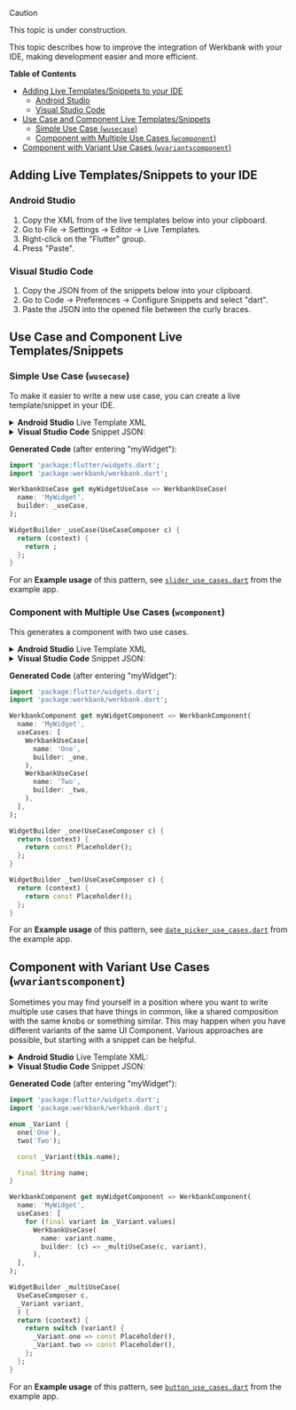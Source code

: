 > [!CAUTION]
> This topic is under construction.

This topic describes how to improve the integration of Werkbank with your IDE, making development easier and more efficient.

**Table of Contents**
- [Adding Live Templates/Snippets to your IDE](#adding-live-templatessnippets-to-your-ide)
  - [Android Studio](#android-studio)
  - [Visual Studio Code](#visual-studio-code)
- [Use Case and Component Live Templates/Snippets](#use-case-and-component-live-templatessnippets)
  - [Simple Use Case (`wusecase`)](#simple-use-case-wusecase)
  - [Component with Multiple Use Cases (`wcomponent`)](#component-with-multiple-use-cases-wcomponent)
- [Component with Variant Use Cases (`wvariantscomponent`)](#component-with-variant-use-cases-wvariantscomponent)

## Adding Live Templates/Snippets to your IDE

### Android Studio
1. Copy the XML from of the live templates below into your clipboard.
2. Go to File -> Settings -> Editor -> Live Templates.
3. Right-click on the "Flutter" group.
4. Press "Paste".

### Visual Studio Code
1. Copy the JSON from of the snippets below into your clipboard.
2. Go to Code -> Preferences -> Configure Snippets and select "dart".
3. Paste the JSON into the opened file between the curly braces.

## Use Case and Component Live Templates/Snippets

### Simple Use Case (`wusecase`)
To make it easier to write a new use case, you can create a live template/snippet in your IDE.

<details>
<summary><b>Android Studio</b> Live Template XML</summary>

```xml
<template name="wusecase" value="import 'package:flutter/widgets.dart';&#10;import 'package:werkbank/werkbank.dart';&#10;&#10;WerkbankUseCase get $NAME$UseCase =&gt; WerkbankUseCase(&#10;    name: '$CAP_NAME$',&#10;    builder: _useCase,&#10;  );&#10;&#10;WidgetBuilder _useCase(UseCaseComposer c) {&#10;  return (context) {&#10;    return $END$;&#10;  };&#10;}" description="" toReformat="false" toShortenFQNames="true">
  <variable name="NAME" expression="" defaultValue="" alwaysStopAt="true" />
  <variable name="CAP_NAME" expression="capitalize(NAME)" defaultValue="" alwaysStopAt="false" />
  <context>
    <option name="DART_TOPLEVEL" value="true" />
  </context>
</template>
```
</details>

<details>
<summary><b>Visual Studio Code</b> Snippet JSON:</summary>

```json
"Create a UseCase": {
    "prefix": "wusecase",
    "body": [
        "import 'package:flutter/widgets.dart';",
        "import 'package:werkbank/werkbank.dart';",
        "",
        "WerkbankUseCase get ${1:name}UseCase => WerkbankUseCase(",
        "  name: '${1/(.*)/${1:/capitalize}/}',",
        "  builder: _useCase,",
        ");",
        "",
        "WidgetBuilder _useCase(UseCaseComposer c) {",
        "  return (context) {",
        "    return ${0:Placeholder();}",
        "  };",
        "}",
    ],
    "description": "Creates a Werkbank use case."
},
```
</details>

**Generated Code** (after entering "myWidget"):

```dart
import 'package:flutter/widgets.dart';
import 'package:werkbank/werkbank.dart';

WerkbankUseCase get myWidgetUseCase => WerkbankUseCase(
  name: 'MyWidget',
  builder: _useCase,
);

WidgetBuilder _useCase(UseCaseComposer c) {
  return (context) {
    return ;
  };
}
```

For an **Example usage** of this pattern, see [`slider_use_cases.dart`](https://github.com/neusta-mobile-solutions-gmbh/werkbank/blob/main/example/example_werkbank/lib/src/example_werkbank/use_cases/components/material/slider_use_cases.dart) from the example app.

### Component with Multiple Use Cases (`wcomponent`)
This generates a component with two use cases.

<details>
<summary><b>Android Studio</b> Live Template XML</summary>

```xml
<template name="wcomponent" value="import 'package:flutter/widgets.dart';&#10;import 'package:werkbank/werkbank.dart';&#10;&#10;WerkbankComponent get $NAME$Component =&gt; WerkbankComponent(&#10;  name: '$CAP_NAME$',&#10;  useCases: [&#10;    WerkbankUseCase(&#10;      name: 'One',&#10;      builder: _one,&#10;    ),&#10;    WerkbankUseCase(&#10;      name: 'Two',&#10;      builder: _two,&#10;    ),&#10;  ],&#10;);&#10;&#10;WidgetBuilder _one$END$(UseCaseComposer c) {&#10;  return (context) {&#10;    return const Placeholder();&#10;  };&#10;}&#10;&#10;WidgetBuilder _two(UseCaseComposer c) {&#10;  return (context) {&#10;    return const Placeholder();&#10;  };&#10;}" description="" toReformat="false" toShortenFQNames="true">
  <variable name="NAME" expression="" defaultValue="" alwaysStopAt="true" />
  <variable name="CAP_NAME" expression="capitalize(NAME)" defaultValue="" alwaysStopAt="false" />
  <context>
    <option name="DART_TOPLEVEL" value="true" />
  </context>
</template>
```
</details>

<details>
<summary><b>Visual Studio Code</b> Snippet JSON:</summary>

```json
"Create a Component": {
    "prefix": "wcomponent",
    "body": [
        "import 'package:flutter/widgets.dart';",
        "import 'package:werkbank/werkbank.dart';",
        "",
        "WerkbankComponent get ${1:name}Component => WerkbankComponent(",
        "  name: '${1/(.*)/${1:/capitalize}/}',",
        "  useCases: [",
        "    WerkbankUseCase(",
        "      name: 'One',",
        "      builder: _one,",
        "    ),",
        "    WerkbankUseCase(",
        "      name: 'Two',",
        "      builder: _two,",
        "    ),",
        "  ],",
        ");",
        "",
        "WidgetBuilder _one(UseCaseComposer c) {",
        "  return (context) {",
        "    return const ${0:Placeholder();}",
        "  };",
        "}",
        "",
        "WidgetBuilder _two(UseCaseComposer c) {",
        "  return (context) {",
        "    return const Placeholder();",
        "  };",
        "}",
    ],
    "description": "Creates a Werkbank component with two use cases."
},
```
</details>

**Generated Code** (after entering "myWidget"):

```dart
import 'package:flutter/widgets.dart';
import 'package:werkbank/werkbank.dart';

WerkbankComponent get myWidgetComponent => WerkbankComponent(
  name: 'MyWidget',
  useCases: [
    WerkbankUseCase(
      name: 'One',
      builder: _one,
    ),
    WerkbankUseCase(
      name: 'Two',
      builder: _two,
    ),
  ],
);

WidgetBuilder _one(UseCaseComposer c) {
  return (context) {
    return const Placeholder();
  };
}

WidgetBuilder _two(UseCaseComposer c) {
  return (context) {
    return const Placeholder();
  };
}
```

For an **Example usage** of this pattern, see [`date_picker_use_cases.dart`](https://github.com/neusta-mobile-solutions-gmbh/werkbank/blob/main/example/example_werkbank/lib/src/example_werkbank/use_cases/components/material/date_picker_use_cases.dart) from the example app.

## Component with Variant Use Cases (`wvariantscomponent`)

Sometimes you may find yourself in a position where you want to write multiple use cases that have things in common,
like a shared composition with the same knobs or something similar. This may happen when you have different variants of
the same UI Component. Various approaches are possible, but starting with a snippet can be helpful.

<details>
<summary><b>Android Studio</b> Live Template XML:</summary>

```xml
<template name="wvariantscomponent" value="import 'package:flutter/widgets.dart';&#10;import 'package:werkbank/werkbank.dart';&#10;&#10;enum _Variant {&#10;  one$END$('One'),&#10;  two('Two');&#10;&#10;  const _Variant(this.name);&#10;&#10;  final String name;&#10;}&#10;&#10;WerkbankComponent get $NAME$Component =&gt; WerkbankComponent(&#10;  name: '$CAP_NAME$',&#10;  useCases: [&#10;    for (final variant in _Variant.values)&#10;      WerkbankUseCase(&#10;        name: variant.name,&#10;        builder: (c) =&gt; _multiUseCase(c, variant),&#10;      ),&#10;  ],&#10;);&#10;&#10;WidgetBuilder _multiUseCase(&#10;  UseCaseComposer c,&#10;  _Variant variant,&#10;) {&#10;  return (context) {&#10;    return switch (variant) {&#10;      _Variant.one =&gt; const Placeholder(),&#10;      _Variant.two =&gt; const Placeholder(),&#10;    };&#10;  };&#10;}" description="" toReformat="false" toShortenFQNames="true">
  <variable name="NAME" expression="" defaultValue="" alwaysStopAt="true" />
  <variable name="CAP_NAME" expression="capitalize(NAME)" defaultValue="" alwaysStopAt="false" />
  <context>
    <option name="DART_TOPLEVEL" value="true" />
  </context>
</template>
```
</details>

<details>
<summary><b>Visual Studio Code</b> Snippet JSON:</summary>

```json
"Create a Component for similar UseCases": {
    "prefix": "wvariantscomponent",
    "body": [
        "import 'package:flutter/widgets.dart';",
        "import 'package:werkbank/werkbank.dart';",
        "",
        "enum _Variant {",
        "  ${0}one('One'),",
        "  two('Two');",
        "",
        "  const _Variant(this.name);",
        "",
        "  final String name;",
        "}",
        "",
        "WerkbankComponent get ${1:name}Component => WerkbankComponent(",
        "  name: '${1/(.*)/${1:/capitalize}/}',",
        "  useCases: [",
        "    for (final variant in _Variant.values)",
        "      WerkbankUseCase(",
        "        name: variant.name,",
        "        builder: (c) => _multiUseCase(c, variant),",
        "      ),",
        "  ],",
        ");",
        "",
        "WidgetBuilder _multiUseCase(",
        "  UseCaseComposer c,",
        "  _Variant variant,",
        ") {",
        "  return (context) {",
        "    return switch (variant) {",
        "      _Variant.one => const Placeholder(),",
        "      _Variant.two => const Placeholder(),",
        "    };",
        "  };",
        "}",
    ],
    "description": "Creates a Werkbank component with multiple similar use cases."
},
```
</details>

**Generated Code** (after entering "myWidget"):

```dart
import 'package:flutter/widgets.dart';
import 'package:werkbank/werkbank.dart';

enum _Variant {
  one('One'),
  two('Two');

  const _Variant(this.name);

  final String name;
}

WerkbankComponent get myWidgetComponent => WerkbankComponent(
  name: 'MyWidget',
  useCases: [
    for (final variant in _Variant.values)
      WerkbankUseCase(
        name: variant.name,
        builder: (c) => _multiUseCase(c, variant),
      ),
  ],
);

WidgetBuilder _multiUseCase(
  UseCaseComposer c,
  _Variant variant,
  ) {
  return (context) {
    return switch (variant) {
      _Variant.one => const Placeholder(),
      _Variant.two => const Placeholder(),
    };
  };
}
```

For an **Example usage** of this pattern, see [`button_use_cases.dart`](https://github.com/neusta-mobile-solutions-gmbh/werkbank/blob/main/example/example_werkbank/lib/src/example_werkbank/use_cases/components/material/button_use_cases.dart) from the example app.

